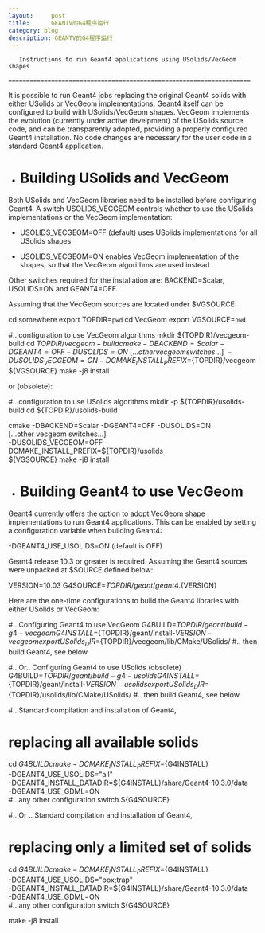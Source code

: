 ```yaml
---
layout:     post
title:      GEANTV的G4程序运行
category: blog
description: GEANTV的G4程序运行
---
```

       Instructions to run Geant4 applications using USolids/VecGeom shapes
       ====================================================================


It is possible to run Geant4 jobs replacing the original Geant4 solids with
either USolids or VecGeom implementations.
Geant4 itself can be configured to build with USolids/VecGeom shapes.
VecGeom implements the evolution (currently under active develpment) of the
USolids source code, and can be transparently adopted, providing a properly
configured Geant4 installation. No code changes are necessary for the user
code in a standard Geant4 application.


* Building USolids and VecGeom
  ============================

Both USolids and VecGeom libraries need to be installed before configuring
Geant4.
A switch USOLIDS_VECGEOM controls whether to use the USolids implementations
or the VecGeom implementation:

  + USOLIDS_VECGEOM=OFF (default) uses USolids implementations for all USolids
    shapes

  + USOLIDS_VECGEOM=ON  enables VecGeom implementation of the shapes, so that
    the VecGeom algorithms are used instead

Other switches required for the installation are: BACKEND=Scalar, USOLIDS=ON 
and GEANT4=OFF.

Assuming that the VecGeom sources are located under $VGSOURCE:

   cd somewhere
   export TOPDIR=`pwd`
   cd VecGeom
   export VGSOURCE=`pwd`

   #.. configuration to use VecGeom algorithms
   mkdir ${TOPDIR}/vecgeom-build
   cd ${TOPDIR}/vecgeom-build
   cmake -DBACKEND=Scalar -DGEANT4=OFF -DUSOLIDS=ON \
       [...other vecgeom switches...] \
       -DUSOLIDS_VECGEOM=ON -DCMAKE_INSTALL_PREFIX=${TOPDIR}/vecgeom \
       ${VGSOURCE}
   make -j8 install

or (obsolete):

   #.. configuration to use USolids algorithms
   mkdir -p ${TOPDIR}/usolids-build
   cd ${TOPDIR}/usolids-build

   cmake -DBACKEND=Scalar -DGEANT4=OFF -DUSOLIDS=ON \
       [...other vecgeom switches...] \
       -DUSOLIDS_VECGEOM=OFF -DCMAKE_INSTALL_PREFIX=${TOPDIR}/usolids \
       ${VGSOURCE}
   make -j8 install


* Building Geant4 to use VecGeom
  ==============================

Geant4 currently offers the option to adopt VecGeom shape implementations to run
Geant4 applications. This can be enabled by setting a configuration variable
when building Geant4:

   -DGEANT4_USE_USOLIDS=ON          (default is OFF)

Geant4 release 10.3 or greater is required.
Assuming the Geant4 sources were unpacked at $SOURCE defined below:

   VERSION=10.03
   G4SOURCE=${TOPDIR}/geant/geant4.${VERSION}

Here are the one-time configurations to build the Geant4 libraries with either
USolids or VecGeom:

   #.. Configuring Geant4 to use VecGeom
   G4BUILD=${TOPDIR}/geant/build-g4-vecgeom
   G4INSTALL=${TOPDIR}/geant/install-${VERSION}-vecgeom
   export USolids_DIR=${TOPDIR}/vecgeom/lib/CMake/USolids/
   #.. then build Geant4, see below

   #.. Or.. Configuring Geant4 to use USolids (obsolete)
   G4BUILD=${TOPDIR}/geant/build-g4-usolids
   G4INSTALL=${TOPDIR}/geant/install-${VERSION}-usolids
   export USolids_DIR=${TOPDIR}/usolids/lib/CMake/USolids/
   #.. then build Geant4, see below

   #.. Standard compilation and installation of Geant4,
   #   replacing all available solids
   cd ${G4BUILD}
   cmake -DCMAKE_INSTALL_PREFIX=${G4INSTALL} \
      -DGEANT4_USE_USOLIDS="all" \
      -DGEANT4_INSTALL_DATADIR=${G4INSTALL}/share/Geant4-10.3.0/data \
      -DGEANT4_USE_GDML=ON \
      #.. any other configuration switch
      ${G4SOURCE}

   #.. Or .. Standard compilation and installation of Geant4,
   #   replacing only a limited set of solids
   cd ${G4BUILD}
   cmake -DCMAKE_INSTALL_PREFIX=${G4INSTALL} \
      -DGEANT4_USE_USOLIDS="box;trap" \
      -DGEANT4_INSTALL_DATADIR=${G4INSTALL}/share/Geant4-10.3.0/data \
      -DGEANT4_USE_GDML=ON \
      #.. any other configuration switch
      ${G4SOURCE}

   make -j8 install

[BeiYuu]:    http://beiyuu.com  "BeiYuu"